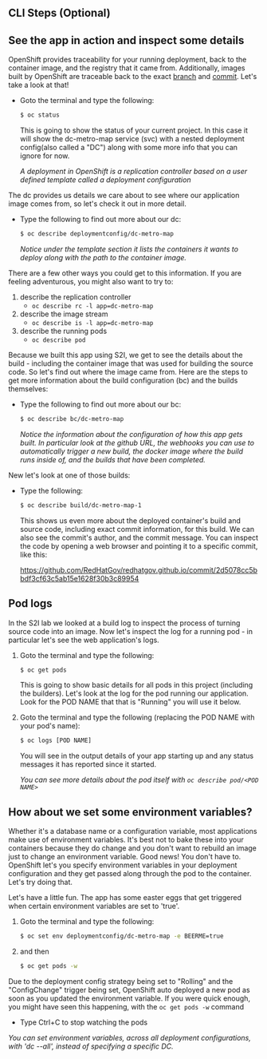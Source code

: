 ## CLI Steps (Optional)

## See the app in action and inspect some details
OpenShift provides traceability for your running deployment, back to the container image, and the registry that it came from. Additionally, images built by OpenShift are traceable back to the exact [branch](https://help.github.com/en/github/collaborating-with-issues-and-pull-requests/about-branches) and [commit](https://help.github.com/en/github/getting-started-with-github/github-glossary#commit). Let's take a look at that!


- Goto the terminal and type the following:

    ```bash
    $ oc status
    ```

    This is going to show the status of your current project.  In this case it will show the dc-metro-map service (svc) with a nested deployment config(also called a "DC") along with some more info that you can ignore for now.  
    
    _A deployment in OpenShift is a replication controller based on a user defined template called a deployment configuration_


The dc provides us details we care about to see where our application image comes from, so let's check it out in more detail.

- Type the following to find out more about our dc:

    ```bash
    $ oc describe deploymentconfig/dc-metro-map
    ```
    _Notice under the template section it lists the containers it wants to deploy along with the path to the container image._


There are a few other ways you could get to this information.  If you are feeling adventurous, you might also want to try to:

1. describe the replication controller
    - ```oc describe rc -l app=dc-metro-map```
1. describe the image stream
    - ```oc describe is -l app=dc-metro-map```
1. describe the running pods
    - ```oc describe pod```

Because we built this app using S2I, we get to see the details about the build - including the container image that was used for building the source code.  So let's find out where the image came from.  Here are the steps to get more information about the build configuration (bc) and the builds themselves:

- Type the following to find out more about our bc:

    ```bash
    $ oc describe bc/dc-metro-map
    ```
    _Notice the information about the configuration of how this app gets built.  In particular look at the github URL, the webhooks you can use to automatically trigger a new build, the docker image where the build runs inside of, and the builds that have been completed._

New let's look at one of those builds:

- Type the following:

    ```bash
    $ oc describe build/dc-metro-map-1
    ```

    This shows us even more about the deployed container's build and source code, including exact commit information, for this build.  We can also see the commit's author, and the commit message.  You can inspect the code by opening a web browser and pointing it to a specific commit, like this:

    https://github.com/RedHatGov/redhatgov.github.io/commit/2d5078cc5bbdf3cf63c5ab15e1628f30b3c89954

## Pod logs
In the S2I lab we looked at a build log to inspect the process of turning source code into an image.  Now let's inspect the log for a running pod - in particular let's see the web application's logs.

1. Goto the terminal and type the following:

    ```bash
    $ oc get pods
    ```
    This is going to show basic details for all pods in this project (including the builders).  Let's look at the log for the pod running our application.  Look for the POD NAME that that is "Running" you will use it below.

1. Goto the terminal and type the following (replacing the POD NAME with your pod's name):

    ```bash
    $ oc logs [POD NAME]
    ```
    You will see in the output details of your app starting up and any status messages it has reported since it started.

    _You can see more details about the pod itself with ```oc describe pod/<POD NAME>```_


## How about we set some environment variables?
Whether it's a database name or a configuration variable, most applications make use of environment variables.  It's best not to bake these into your containers because they do change and you don't want to rebuild an image just to change an environment variable.  Good news!  You don't have to.  OpenShift let's you specify environment variables in your deployment configuration and they get passed along through the pod to the container.  Let's try doing that.


Let's have a little fun.  The app has some easter eggs that get triggered when certain environment variables are set to 'true'.

1. Goto the terminal and type the following:

    ```bash
    $ oc set env deploymentconfig/dc-metro-map -e BEERME=true
    ```

1. and then

    ```bash
    $ oc get pods -w
    ```

Due to the deployment config strategy being set to "Rolling" and the "ConfigChange" trigger being set, OpenShift auto deployed a new pod as soon as you updated the environment variable.  If you were quick enough, you might have seen this happening, with the ```oc get pods -w```  command

- Type Ctrl+C to stop watching the pods

_You can set environment variables, across all deployment configurations, with 'dc --all', instead of specifying a specific DC._

